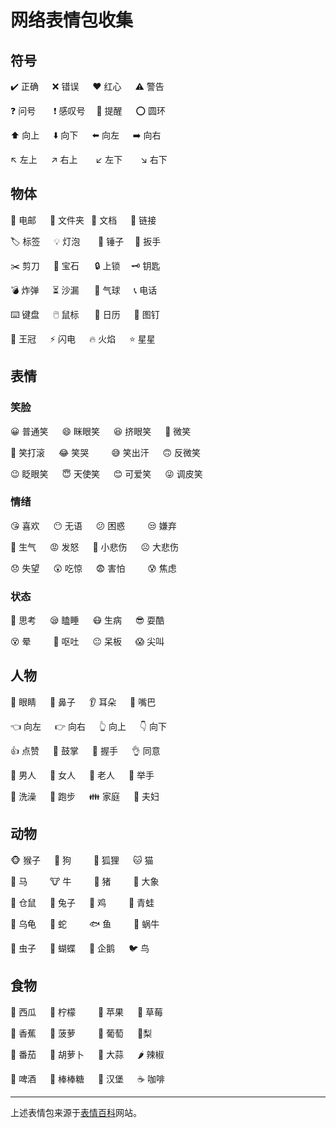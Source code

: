 # 网络表情包收集

## 符号

✔️ 正确 &emsp; ❌ 错误 &emsp; ❤️ 红心 &emsp; ⚠️ 警告

❓ 问号 &emsp;&ensp; ❗ 感叹号 &emsp;🔔 提醒 &emsp; ⭕ 圆环 

⬆️ 向上 &emsp;  ⬇️ 向下 &emsp; ⬅️ 向左 &emsp; ➡️ 向右

↖️ 左上 &emsp; ↗️ 右上 &emsp;&ensp; ↙️ 左下 &emsp;&ensp; ↘️ 右下

## 物体

📧 电邮 &emsp; 📁 文件夹 &ensp;📄 文档 &emsp; 🔗 链接 

🏷️ 标签 &emsp; 💡 灯泡 &emsp;&ensp; 🔨 锤子 &emsp;🔧 扳手

✂️ 剪刀 &emsp; 💎 宝石 &emsp;&ensp;🔒 上锁 &emsp;🗝️ 钥匙 

💣 炸弹 &emsp; ⏳ 沙漏 &emsp;&ensp;🎈 气球 &emsp; 📞 电话

⌨️ 键盘 &emsp; 🖱️ 鼠标 &emsp;&ensp;📆 日历 &emsp; 📌 图钉  

👑 王冠 &emsp; ⚡ 闪电 &emsp; 🔥 火焰  &emsp; ⭐ 星星

## 表情

### 笑脸

😀 普通笑 &emsp; 😄 眯眼笑 &emsp; 😆 挤眼笑 &emsp; 🙂 微笑 

🤣 笑打滚 &emsp; 😂 笑哭 &emsp;&emsp; 😅 笑出汗 &emsp; 🙃 反微笑 

😉 眨眼笑 &emsp; 😇 天使笑 &emsp; 😊 可爱笑 &emsp; 😜 调皮笑

### 情绪

😘 喜欢 &emsp; 😶 无语 &emsp; 😕 困惑 &emsp;&emsp; 😒 嫌弃  

😤 生气 &emsp; 😡 发怒 &emsp; 🙁 小悲伤 &emsp; ☹️ 大悲伤

😞 失望 &emsp; 😲 吃惊 &emsp; 😨 害怕 &emsp;&emsp; 😰 焦虑

### 状态

🤔 思考 &emsp; 😪 瞌睡 &emsp; 😷 生病 &emsp; 😎 耍酷

😵 晕 &emsp;&emsp; 🤮 呕吐 &emsp; 😐 呆板 &emsp; 😱 尖叫

## 人物

👀 眼睛 &emsp; 👃 鼻子 &emsp; 👂 耳朵 &emsp; 💋 嘴巴

👈 向左 &emsp; 👉 向右 &emsp; 👆 向上 &emsp; 👇 向下

👍 点赞 &emsp; 👏 鼓掌 &emsp; 🤝 握手 &emsp; 👌 同意

👨 男人 &emsp; 👩 女人 &emsp; 👴 老人 &emsp; 🙋 举手  

🛀 洗澡 &emsp; 🏃 跑步 &emsp; 👪 家庭 &emsp; 💑 夫妇  

## 动物

🐵 猴子 &emsp; 🐶 狗 &emsp;&emsp; 🦊 狐狸 &emsp; 🐱 猫  

🐴 马 &emsp;&emsp; 🐮 牛 &emsp;&emsp; 🐷 猪 &emsp;&emsp; 🐘 大象  

🐹 仓鼠 &emsp; 🐰 兔子 &emsp; 🐔 鸡 &emsp;&emsp; 🐸 青蛙  

🐢 乌龟 &emsp; 🐍 蛇 &emsp;&emsp; 🐟 鱼 &emsp;&emsp; 🐌 蜗牛

🐛 虫子 &emsp; 🦋 蝴蝶 &emsp; 🐧 企鹅 &emsp; 🐦 鸟

## 食物

🍉 西瓜 &emsp; 🍋 柠檬 &emsp;&emsp; 🍎 苹果 &emsp; 🍓 草莓

🍌 香蕉 &emsp; 🍍 菠萝 &emsp;&emsp; 🍇 葡萄 &emsp; 🍐梨

🍅 番茄 &emsp; 🥕 胡萝卜 &emsp; 🧄 大蒜 &emsp; 🌶️ 辣椒

🍺 啤酒 &emsp; 🍭 棒棒糖 &emsp; 🍔 汉堡 &emsp; ☕ 咖啡

---

上述表情包来源于[表情百科](https://emojipedia.org/)网站。
